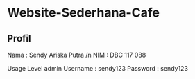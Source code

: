 # Website-Sederhana-Cafe

## Profil
Nama  : Sendy Ariska Putra /n
NIM   : DBC 117 088

Usage
Level admin
Username : sendy123
Password : sendy123

